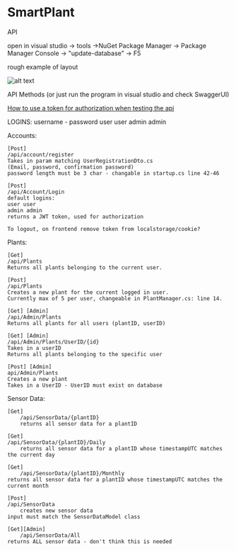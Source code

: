 # SmartPlant
API

open in visual studio -> tools ->NuGet Package Manager -> Package Manager Console -> "update-database" -> F5

rough example of layout

![alt text](https://i.imgur.com/Kpu1YoR.png)



API Methods (or just run the program in visual studio and check SwaggerUI)

<a href="https://gfycat.com/vagueacademicferret">How to use a token for authorization when testing the api</a>

LOGINS: username - password
user user
admin admin


Accounts:

	[Post]
	/api/account/register
	Takes in param matching UserRegistrationDto.cs
	(Email, password, confirmation password)
	password length must be 3 char - changable in startup.cs line 42-46
	
	[Post]
	/api/Account/Login
	default logins: 
	user user
	admin admin
	returns a JWT token, used for authorization

	To logout, on frontend remove token from localstorage/cookie?


Plants:

	[Get]
	/api/Plants
	Returns all plants belonging to the current user.	

	[Post]
	/api/Plants
	Creates a new plant for the current logged in user.
	Currently max of 5 per user, changeable in PlantManager.cs: line 14.

	[Get] [Admin]
	/api/Admin/Plants	
	Returns all plants for all users (plantID, userID)

	[Get] [Admin]
	/api/Admin/Plants/UserID/{id}
	Takes in a userID
	Returns all plants belonging to the specific user

	[Post] [Admin]
	api/Admin/Plants
	Creates a new plant
	Takes in a UserID - UserID must exist on database
	

Sensor Data:
	

	[Get]
        /api/SensorData/{plantID}
        returns all sensor data for a plantID

 	[Get]
	/api/SensorData/{plantID}/Daily
        returns all sensor data for a plantID whose timestampUTC matches the current day

	[Get]
        /api/SensorData/{plantID}/Monthly
	returns all sensor data for a plantID whose timestampUTC matches the current month

	[Post]
	/api/SensorData
        creates new sensor data
	input must match the SensorDataModel class

	[Get][Admin]
        /api/SensorData/All
	returns ALL sensor data - don't think this is needed
	
